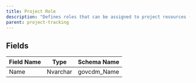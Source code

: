 ```yaml
---
title: Project Role
description: "Defines roles that can be assigned to project resources (e.g., Project Manager, Developer)."
parent: project-tracking
---
```


## Fields

| Field Name | Type | Schema Name |
|------------|------|-------------|
| Name | Nvarchar | govcdm_Name |
